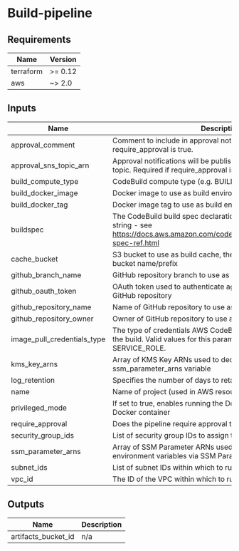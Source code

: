 # Build-pipeline

## Requirements

| Name | Version |
|------|---------|
| terraform | >= 0.12 |
| aws | ~> 2.0 |

## Inputs

| Name | Description | Type | Default | Required |
|------|-------------|------|---------|:--------:|
| approval\_comment | Comment to include in approval notifications. Required if require\_approval is true. | `string` | `"A production deploy has been requested."` | no |
| approval\_sns\_topic\_arn | Approval notifications will be published to the specified SNS topic. Required if require\_approval is true. | `string` | `""` | no |
| build\_compute\_type | CodeBuild compute type (e.g. BUILD\_GENERAL1\_SMALL) | `string` | `"BUILD_GENERAL1_SMALL"` | no |
| build\_docker\_image | Docker image to use as build environment | `any` | n/a | yes |
| build\_docker\_tag | Docker image tag to use as build environment | `any` | n/a | yes |
| buildspec | The CodeBuild build spec declaration expressed as a single string - see https://docs.aws.amazon.com/codebuild/latest/userguide/build-spec-ref.html | `any` | n/a | yes |
| cache\_bucket | S3 bucket to use as build cache, the value must be a valid S3 bucket name/prefix | `string` | `""` | no |
| github\_branch\_name | GitHub repository branch to use as CodePipeline source | `any` | n/a | yes |
| github\_oauth\_token | OAuth token used to authenticate against CodePipeline source GitHub repository | `any` | n/a | yes |
| github\_repository\_name | Name of GitHub repository to use as CodePipeline source | `any` | n/a | yes |
| github\_repository\_owner | Owner of GitHub repository to use as CodePipeline source | `any` | n/a | yes |
| image\_pull\_credentials\_type | The type of credentials AWS CodeBuild uses to pull images in the build. Valid values for this parameter are: CODEBUILD or SERVICE\_ROLE. | `string` | `"CODEBUILD"` | no |
| kms\_key\_arns | Array of KMS Key ARNs used to decrypt secrets specified via ssm\_parameter\_arns variable | `any` | n/a | yes |
| log\_retention | Specifies the number of days to retain build log events | `number` | `90` | no |
| name | Name of project (used in AWS resource names) | `any` | n/a | yes |
| privileged\_mode | If set to true, enables running the Docker daemon inside a Docker container | `string` | `"false"` | no |
| require\_approval | Does the pipeline require approval to run? | `string` | `"false"` | no |
| security\_group\_ids | List of security group IDs to assign to running builds | `list` | `[]` | no |
| ssm\_parameter\_arns | Array of SSM Parameter ARNs used to set secret build environment variables via SSM Parameter Store | `any` | n/a | yes |
| subnet\_ids | List of subnet IDs within which to run builds | `list` | `[]` | no |
| vpc\_id | The ID of the VPC within which to run builds | `string` | `""` | no |

## Outputs

| Name | Description |
|------|-------------|
| artifacts\_bucket\_id | n/a |
